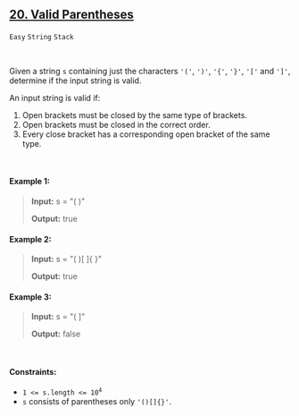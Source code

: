 ## [20. Valid Parentheses](https://leetcode.com/problems/valid-parentheses/)

<code>Easy</code> <code>String</code> <code>Stack</code>

<br>

Given a string <code>s</code> containing just the characters <code>'('</code>, <code>')'</code>, <code>'{'</code>,
<code>'}'</code>, <code>'['</code> and <code>']'</code>, determine if the input string is valid.

An input string is valid if:

1. Open brackets must be closed by the same type of brackets.
2. Open brackets must be closed in the correct order.
3. Every close bracket has a corresponding open bracket of the same type.

<br>

#### Example 1:

> __Input:__ s = "( )"
> 
> __Output:__ true

#### Example 2:

> __Input:__ s = "( )[ ]{ }"
> 
> __Output:__ true

#### Example 3:

> __Input:__ s = "( ]"
> 
> __Output:__ false

<br>

#### Constraints:

- <code>1 <= s.length <= 10<sup>4</sup></code>
- <code>s</code> consists of parentheses only <code>'()[]{}'</code>.
